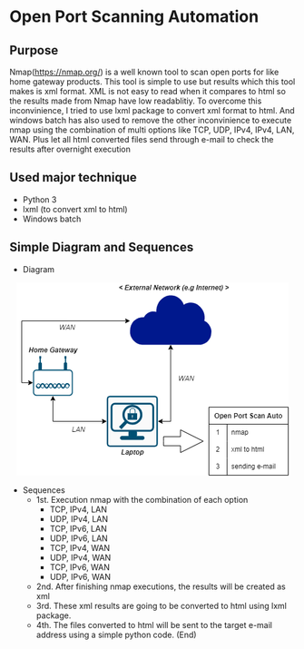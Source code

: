 # Open Port Scanning Automation
## Purpose
Nmap(https://nmap.org/) is a well known tool to scan open ports for like home gateway products. This tool is simple to use but results which this tool makes is xml format. XML is not easy to read when it compares to html so the results made from Nmap have low readablitiy.
To overcome this inconvinience, I tried to use lxml package to convert xml format to html. And windows batch has also used to remove the other inconvinience to execute nmap using the combination of multi options like TCP, UDP, IPv4, IPv4, LAN, WAN. Plus let all html converted files send through e-mail to check the results after overnight execution

## Used major technique
- Python 3
- lxml (to convert xml to html)
- Windows batch

## Simple Diagram and Sequences
- Diagram

<p align="center">
    <img src='./images/openportscan_auto_diagram.png'>
    <br>
    
</p>

- Sequences
  - 1st. Execution nmap with the combination of each option
    - TCP, IPv4, LAN
    - UDP, IPv4, LAN
    - TCP, IPv6, LAN
    - UDP, IPv6, LAN
    - TCP, IPv4, WAN
    - UDP, IPv4, WAN
    - TCP, IPv6, WAN
    - UDP, IPv6, WAN 
  - 2nd. After finishing nmap executions, the results will be created as xml
  - 3rd. These xml results are going to be converted to html using lxml package.
  - 4th. The files converted to html will be sent to the target e-mail address using a simple python code. (End)
